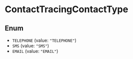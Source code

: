 # ContactTracingContactType

## Enum

* `TELEPHONE` (value: `"TELEPHONE"`)
* `SMS` (value: `"SMS"`)
* `EMAIL` (value: `"EMAIL"`)
